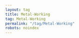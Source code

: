 ```yaml
---
layout: tag
title: Metal-Working
tag: Metal-Working
permalink: "/tag/Metal-Working"
robots: noindex
---
```

